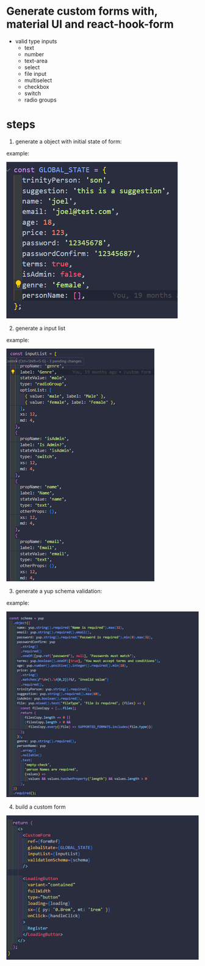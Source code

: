 # Generate custom forms with, material UI and react-hook-form

- valid type inputs
  - text
  - number
  - text-area
  - select
  - file input
  - multiselect
  - checkbox
  - switch
  - radio groups

# steps

1. generate a object with initial state of form:

example:

![alt text](image.png)

2. generate a input list

example:

![alt text](image-1.png)


3. generate a yup schema validation:

example:

![alt text](image-2.png)

4. build a custom form

![alt text](image-3.png)